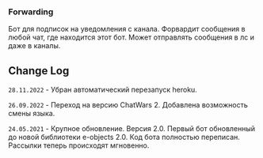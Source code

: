 ### Forwarding
Бот для подписок на уведомления с канала. Форвардит сообщения в любой чат, где находится этот бот.
Может отправлять сообщения в лс и даже в каналы.

## Change Log
`28.11.2022` - Убран автоматический перезапуск heroku.

`26.09.2022` - Переход на версию ChatWars 2. Добавлена возможность смены языка.

`24.05.2021` - Крупное обновление. Версия 2.0. Первый бот обновленный до новой библиотеки e-objects 2.0.
Код бота полностью переписан. Рассылки теперь происходят мгновенно.
